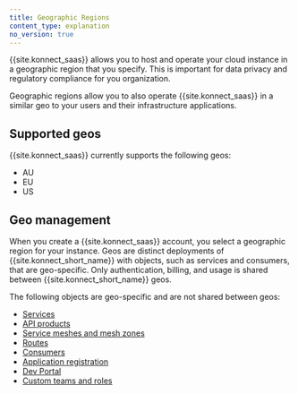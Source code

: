 ```yaml
---
title: Geographic Regions
content_type: explanation
no_version: true
---
```


{{site.konnect_saas}} allows you to host and operate your cloud instance in a geographic region that you specify. This is important for data privacy and regulatory compliance for you organization. 

Geographic regions allow you to also operate {{site.konnect_saas}} in a similar geo to your users and their infrastructure applications. 
<!--- Do not publish yet: "This reduces network latency and minimizes the blast-radius in the event of cross-region connectivity failures." -->

## Supported geos 

{{site.konnect_saas}} currently supports the following geos:

* AU
* EU
* US

## Geo management

When you create a {{site.konnect_saas}} account, you select a geographic region for your instance. Geos are distinct deployments of {{site.konnect_short_name}} with objects, such as services and consumers, that are geo-specific. Only authentication, billing, and usage is shared between {{site.konnect_short_name}} geos.

The following objects are geo-specific and are not shared between geos:

* [Services](/konnect/servicehub/)
* [API products](/konnect/api-products/)
* [Service meshes and mesh zones](/konnect/mesh-manager/)
* [Routes](/konnect/getting-started/implement-service/)
* [Consumers](/konnect/gateway-manager/configuration/)
* [Application registration](/konnect/dev-portal/applications/enable-app-reg/)
* [Dev Portal](/konnect/dev-portal/access/)
* [Custom teams and roles](/konnect/org-management/teams-and-roles/)